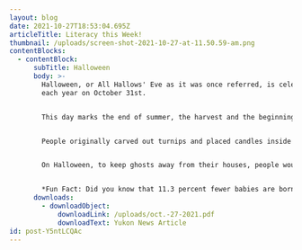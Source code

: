```yaml
---
layout: blog
date: 2021-10-27T18:53:04.695Z
articleTitle: Literacy this Week!
thumbnail: /uploads/screen-shot-2021-10-27-at-11.50.59-am.png
contentBlocks:
  - contentBlock:
      subTitle: Halloween
      body: >-
        Halloween, or All Hallows' Eve as it was once referred, is celebrated
        each year on October 31st.


        This day marks the end of summer, the harvest and the beginning of the dark, cold winter. Traditionally, a bonfire would be lit, sweets would be prepared, and costumes would be worn to ward off evil spirits. It was believed that at this time of year, the veil separating the worlds of the living and the dead was at its thinnest.


        People originally carved out turnips and placed candles inside to ward off evil spirits. Eventually, the turnips were switched to pumpkins, which once carved are referred to as “Jack-O'-Lanterns”.


        On Halloween, to keep ghosts away from their houses, people would place bowls of food outside their homes to appease the ghosts and prevent them from attempting to enter. Nowadays, that bowl of food is what brings little trick-or-treaters to our doors. Halloween costumes continue to get more fun and creative, with a lot of people making “do-it-yourself” - or DIY - costumes. Many people even dress up their pets for Halloween! 


        *Fun Fact: Did you know that 11.3 percent fewer babies are born on Halloween than any other day of the year?*
      downloads:
        - downloadObject:
            downloadLink: /uploads/oct.-27-2021.pdf
            downloadText: Yukon News Article
id: post-Y5ntLCQAc
---
```

